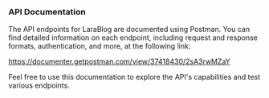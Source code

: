 ### API Documentation ###
The API endpoints for LaraBlog are documented using Postman. You can find detailed information on each endpoint, including request and response formats, authentication, and more, at the following link:

https://documenter.getpostman.com/view/37418430/2sA3rwMZaY

Feel free to use this documentation to explore the API's capabilities and test various endpoints.